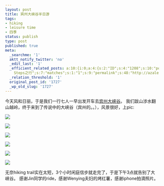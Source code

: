 ```yaml
---
layout: post
title: 宾州大峡谷半日游
tags:
- hiking
- leisure time
- 四季
status: publish
type: post
published: true
meta:
  _searchme: '1'
  aktt_notify_twitter: 'no'
  _edit_last: '1'
  _efficient_related_posts: a:10:{i:0;a:4:{s:2:"ID";s:4:"1208";s:10:"post_title";s:9:"一棵树";s:7:"matches";s:1:"1";s:9:"permalink";s:40:"http://azaleasays.com/2009/10/20/a-tree/";}i:1;a:4:{s:2:"ID";s:4:"1182";s:10:"post_title";s:24:"雪后初晴上路骑行";s:7:"matches";s:1:"1";s:9:"permalink";s:66:"http://azaleasays.com/2009/10/19/biking-on-a-sunny-day-after-snow/";}i:2;a:4:{s:2:"ID";s:3:"737";s:10:"post_title";s:10:"我的2008";s:7:"matches";s:1:"1";s:9:"permalink";s:40:"http://azaleasays.com/2008/12/30/my2008/";}i:3;a:4:{s:2:"ID";s:3:"529";s:10:"post_title";s:36:"亲历秋天：骑车划船和开车";s:7:"matches";s:1:"1";s:9:"permalink";s:76:"http://azaleasays.com/2008/10/13/touch-the-fall-biking-canoeing-and-driving/";}i:4;a:4:{s:2:"ID";s:3:"208";s:10:"post_title";s:24:"没有情人的情人节";s:7:"matches";s:1:"1";s:9:"permalink";s:48:"http://azaleasays.com/2008/02/15/valentines-day/";}i:5;a:4:{s:2:"ID";s:3:"196";s:10:"post_title";s:9:"大雪！";s:7:"matches";s:1:"1";s:9:"permalink";s:44:"http://azaleasays.com/2008/02/12/heavy-snow/";}i:6;a:4:{s:2:"ID";s:3:"157";s:10:"post_title";s:20:"Thousand
    Steps之行";s:7:"matches";s:1:"1";s:9:"permalink";s:48:"http://azaleasays.com/2008/01/07/thousand-steps/";}i:7;a:4:{s:2:"ID";s:3:"153";s:10:"post_title";s:21:"两个人的圣诞节";s:7:"matches";s:1:"1";s:9:"permalink";s:53:"http://azaleasays.com/2007/12/25/christmas-two-of-us/";}i:8;a:4:{s:2:"ID";s:3:"136";s:10:"post_title";s:37:"昨天的骑行,第一次低于冰点";s:7:"matches";s:1:"1";s:9:"permalink";s:62:"http://azaleasays.com/2007/12/16/cycling-lower-than-ice-point/";}i:9;a:4:{s:2:"ID";s:3:"117";s:10:"post_title";s:6:"秋色";s:7:"matches";s:1:"1";s:9:"permalink";s:44:"http://azaleasays.com/2007/10/22/fall-color/";}}
  _relation_threshold: '1'
  original_post_id: '1727'
  _wp_old_slug: '1727'
---
```

今天风和日丽，于是我们一行七人一早出发开车去<a href="http://www.dcnr.state.pa.us/stateparks/parks/leonardharrison.aspx" target="_blank">宾州大峡谷</a>。
我们跋山涉水翻山越岭，终于来到了传说中的大峡谷（宾州的。。），风景很好，上pic:

![](https://dl.dropboxusercontent.com/u/308058/blogimages/2010/10/IMG_0407-1024x768.jpg)


![](https://dl.dropboxusercontent.com/u/308058/blogimages/2010/10/IMG_0410-1024x768.jpg)


![](https://dl.dropboxusercontent.com/u/308058/blogimages/2010/10/IMG_0438-768x1024.jpg)


![](https://dl.dropboxusercontent.com/u/308058/blogimages/2010/10/IMG_0457-768x1024.jpg)


![](https://dl.dropboxusercontent.com/u/308058/blogimages/2010/10/IMG_0468-768x1024.jpg)


![](https://dl.dropboxusercontent.com/u/308058/blogimages/2010/10/IMG_0493-1024x768.jpg)

无奈hiking trail实在太短，3个小时闲庭信步就走完了，于是下午3点就告别了大峡谷。
感谢Jin同学的ride，感谢Wenying夫妇的烤红薯，感谢iphone拍滴照片。